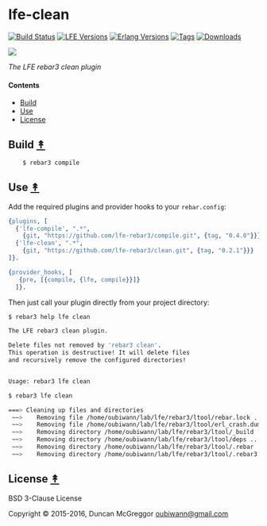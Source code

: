 # lfe-clean

[![Build Status][travis badge]][travis]
[![LFE Versions][lfe badge]][lfe]
[![Erlang Versions][erlang badge]][versions]
[![Tags][github tags badge]][github tags]
[![Downloads][hex downloads]][hex package]

[![][lr3-logo]][lr3-logo]

*The LFE rebar3 clean plugin*


#### Contents

* [Build](#build-)
* [Use](#use-)
* [License](#license-)


## Build [&#x219F;](#contents)


```bash
    $ rebar3 compile
```


## Use [&#x219F;](#contents)

Add the required plugins and provider hooks to your ``rebar.config``:

```erlang
{plugins, [
  {'lfe-compile', ".*",
    {git, "https://github.com/lfe-rebar3/compile.git", {tag, "0.4.0"}}},
  {'lfe-clean', ".*",
    {git, "https://github.com/lfe-rebar3/clean.git", {tag, "0.2.1"}}}
]}.

{provider_hooks, [
   {pre, [{compile, {lfe, compile}}]}
  ]}.
```

Then just call your plugin directly from your project directory:

```bash
$ rebar3 help lfe clean

The LFE rebar3 clean plugin.

Delete files not removed by 'rebar3 clean'.
This operation is destructive! It will delete files
and recursively remove the configured directories!


Usage: rebar3 lfe clean
```

```bash
$ rebar3 lfe clean

===> Cleaning up files and directories
 ~~>    Removing file /home/oubiwann/lab/lfe/rebar3/ltool/rebar.lock ...
 ~~>    Removing file /home/oubiwann/lab/lfe/rebar3/ltool/erl_crash.dump ...
 ~~>    Removing directory /home/oubiwann/lab/lfe/rebar3/ltool/_build ...
 ~~>    Removing directory /home/oubiwann/lab/lfe/rebar3/ltool/deps ...
 ~~>    Removing directory /home/oubiwann/lab/lfe/rebar3/ltool/.rebar ...
 ~~>    Removing directory /home/oubiwann/lab/lfe/rebar3/ltool/.rebar3 ...
```


## License [&#x219F;](#contents)

BSD 3-Clause License

Copyright © 2015-2016, Duncan McGreggor <oubiwann@gmail.com>


<!-- Named page links below: /-->

[lr3-logo]: priv/images/logo.png
[org]: https://github.com/lfe-rebar3
[github]: https://github.com/lfe-rebar3/clean
[gitlab]: https://gitlab.com/lfe-rebar3/clean
[travis]: https://travis-ci.org/lfe-rebar3/clean
[travis badge]: https://img.shields.io/travis/lfe-rebar3/clean.svg
[lfe]: https://github.com/rvirding/lfe
[lfe badge]: https://img.shields.io/badge/lfe-1.2.0-blue.svg
[erlang badge]: https://img.shields.io/badge/erlang-R15%20to%2019.1-blue.svg
[versions]: https://github.com/lfe-rebar3/clean/blob/master/.travis.yml
[github tags]: https://github.com/lfe-rebar3/clean/tags
[github tags badge]: https://img.shields.io/github/tag/lfe-rebar3/clean.svg
[github downloads]: https://img.shields.io/github/downloads/lfe-rebar3/clean/total.svg
[hex badge]: https://img.shields.io/hexpm/v/rebar3_lfe_clean.svg?maxAge=2592000
[hex package]: https://hex.pm/packages/rebar3_lfe_clean
[hex downloads]: https://img.shields.io/hexpm/dt/rebar3_lfe_clean.svg
